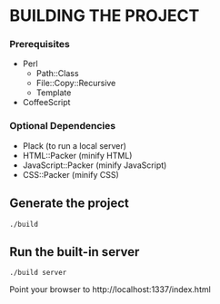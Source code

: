 BUILDING THE PROJECT
====================

### Prerequisites

 * Perl
   * Path::Class
   * File::Copy::Recursive
   * Template
 * CoffeeScript

### Optional Dependencies

 * Plack (to run a local server)
 * HTML::Packer (minify HTML)
 * JavaScript::Packer (minify JavaScript)
 * CSS::Packer (minify CSS)

Generate the project
--------------------

    ./build

Run the built-in server
--------------------

    ./build server

Point your browser to http://localhost:1337/index.html
